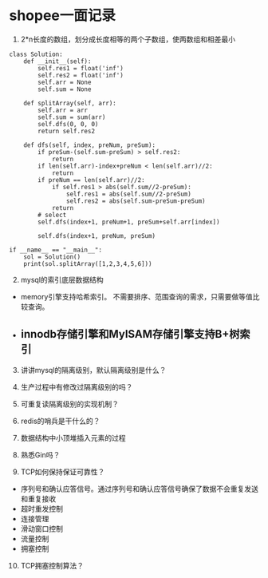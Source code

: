 # shopee一面记录

1. 2*n长度的数组，划分成长度相等的两个子数组，使两数组和相差最小
```
class Solution:
    def __init__(self):
        self.res1 = float('inf')
        self.res2 = float('inf')
        self.arr = None
        self.sum = None

    def splitArray(self, arr):
        self.arr = arr
        self.sum = sum(arr)
        self.dfs(0, 0, 0)
        return self.res2
    
    def dfs(self, index, preNum, preSum):
        if preSum-(self.sum-preSum) > self.res2:
            return
        if len(self.arr)-index+preNum < len(self.arr)//2:
            return
        if preNum == len(self.arr)//2:
            if self.res1 > abs(self.sum//2-preSum):
                self.res1 = abs(self.sum//2-preSum)
                self.res2 = abs(self.sum-preSum-preSum)
            return
        # select
        self.dfs(index+1, preNum+1, preSum+self.arr[index])
        
        self.dfs(index+1, preNum, preSum)

if __name__ == "__main__":
    sol = Solution()
    print(sol.splitArray([1,2,3,4,5,6]))
```

2. mysql的索引底层数据结构
- memory引擎支持哈希索引。 不需要排序、范围查询的需求，只需要做等值比较查询。
- innodb存储引擎和MyISAM存储引擎支持B+树索引
    - 

3. 讲讲mysql的隔离级别，默认隔离级别是什么？

4. 生产过程中有修改过隔离级别的吗？

5. 可重复读隔离级别的实现机制？

6. redis的哨兵是干什么的？

7. 数据结构中小顶堆插入元素的过程

8. 熟悉Gin吗？

9. TCP如何保持保证可靠性？
- 序列号和确认应答信号。通过序列号和确认应答信号确保了数据不会重复发送和重复接收
- 超时重发控制
- 连接管理
- 滑动窗口控制
- 流量控制
- 拥塞控制

10. TCP拥塞控制算法？
